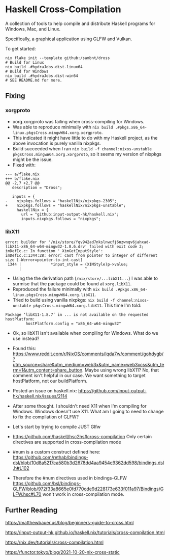 # Haskell Cross-Compilation

A collection of tools to help compile and distribute Haskell programs for Windows, Mac, and Linux.

Specifically, a graphical application using GLFW and Vulkan.

To get started:

```
nix flake init --template github:/sambnt/dross
# Build for Linux
nix build .#hydraJobs.dist-linux64
# Build for Windows
nix build .#hydraJobs.dist-win64
# SEE README.md for more.
```

## Fixing

### xorgproto

- xorg.xorgproto was failing when cross-compiling for Windows.
- Was able to reproduce minimally with `nix build .#pkgs.x86_64-linux.pkgsCross.mingwW64.xorg.xorgproto`.
- This indicated it might have little to do with my Haskell project, as the above invocation is purely vanilla nixpkgs.
- Build succeeded when I ran `nix build -f channel:nixos-unstable pkgsCross.mingwW64.xorg.xorgproto`, so it seems my version of nixpkgs might be the issue.
- Fixed with:
```
--- a/flake.nix
+++ b/flake.nix
@@ -2,7 +2,7 @@
   description = "Dross";
 
   inputs = {
-    nixpkgs.follows = "haskellNix/nixpkgs-2305";
+    nixpkgs.follows = "haskellNix/nixpkgs-unstable";
     haskellNix = {
       url = "github:input-output-hk/haskell.nix";
       inputs.nixpkgs.follows = "nixpkgs";
```

### libX11

```
error: builder for '/nix/store/fqv942ad7nkslnwcfj6nzwnqv6jahxad-libX11-x86_64-w64-mingw32-1.8.6.drv' failed with exit code 2;
imDefIc.c: In function '_XimGetInputStyle':
imDefIc.c:1344:28: error: cast from pointer to integer of different size [-Werror=pointer-to-int-cast]
 1344 |             *input_style = (XIMStyle)p->value;
      |                            ^
```

- Using the the derivation path (`/nix/store/...libX11...`) I was able to surmise that the package could be found at `xorg.libX11`.
- Reproduced the failure minimally with `nix build .#pkgs.x86_64-linux.pkgsCross.mingwW64.xorg.libX11`.
- Tried to build using vanilla nixpkgs: `nix build -f channel:nixos-unstable pkgsCross.mingwW64.xorg.libX11`. This time I'm told:
```
Package ‘libX11-1.8.7’ in ... is not available on the requested hostPlatform:
         hostPlatform.config = "x86_64-w64-mingw32"
```
- Ok, so libX11 isn't available when compiling for Windows. What do we use instead?
- Found this: https://www.reddit.com/r/NixOS/comments/lqda7w/comment/gohdygb/?utm_source=share&utm_medium=web3x&utm_name=web3xcss&utm_term=1&utm_content=share_button. Maybe using wrong libX11? No, that comment isn't helpful in our case. We want something to target hostPlatform, not our buildPlatform.

- Posted an issue on haskell.nix: https://github.com/input-output-hk/haskell.nix/issues/2114
- After some thought. I shouldn't need X11 when I'm compiling for Windows. Windows doesn't use X11. What am I going to need to change to fix the compilation of GLFW?

- Let's start by trying to compile JUST Glfw

- https://github.com/haskell/hsc2hs#cross-compilation Only certain directives are supported in cross-compilation mode
- #num is a custom construct defined here: https://github.com/rethab/bindings-dsl/blob/10d8a5217ca580b3d2678dd4aa9454e9362dd598/bindings.dsl.h#L102
- Therefore the #num directives used in bindings-GLFW https://github.com/bsl/bindings-GLFW/blob/972f33a8665e0fd770cde9d228173e633f011a97/Bindings/GLFW.hsc#L70 won't work in cross-compilation mode.

## Further Reading

https://matthewbauer.us/blog/beginners-guide-to-cross.html

https://input-output-hk.github.io/haskell.nix/tutorials/cross-compilation.html

https://nix.dev/tutorials/cross-compilation.html

https://functor.tokyo/blog/2021-10-20-nix-cross-static
